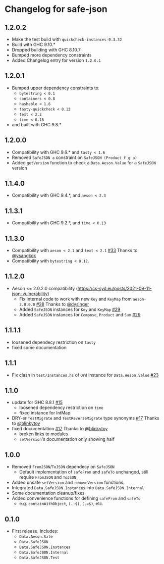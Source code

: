 # Changelog for safe-json

## 1.2.0.2

* Make the test build with `quickcheck-instances-0.3.32`
* Build with GHC 9.10.*
* Dropped building with GHC 8.10.7
* Bumped more dependency constraints
* Added Changelog entry for version `1.2.0.1`

## 1.2.0.1

* Bumped upper dependency constraints to:
  * `bytestring < 0.1`
  * `containers < 0.8`
  * `hashable < 1.6`
  * `tasty-quickcheck < 0.12`
  * `text < 2.2`
  * `time < 0.15`
* and built with GHC 9.8.*

## 1.2.0.0

* Compatibility with GHC 9.6.* and `tasty < 1.6`
* Removed `SafeJSON a` constraint on `SafeJSON (Product f g a)`
* Added `getVersion` function to check a `Data.Aeson.Value` for a `SafeJSON` version

## 1.1.4.0

* Compatibility with GHC 9.4.*, and `aeson < 2.3`

## 1.1.3.1

* Compatibility with GHC 9.2.*, and `time < 0.13`

## 1.1.3.0

* Compatibility with `aeson < 2.1` and `text < 2.1` [#33](https://github.com/Vlix/safe-json/pull/33) Thanks to [@ysangkok](https://github.com/ysangkok)
* Compatibility with `bytestring < 0.12`.

## 1.1.2.0

* Aeson <= 2.0.2.0 compatibility (https://cs-syd.eu/posts/2021-09-11-json-vulnerability)
    * Fix internal code to work with new `Key` and `KeyMap` from `aeson-2.0.0.0` [#28](https://github.com/Vlix/safe-json/pull/28) Thanks to [@dysinger](https://github.com/dysinger)
    * Added `SafeJSON` instances for `Key` and `KeyMap` [#29](https://github.com/Vlix/safe-json/pull/29)
    * Added `SafeJSON` instances for `Compose`, `Product` and `Sum` [#29](https://github.com/Vlix/safe-json/pull/29)

## 1.1.1.1

* loosened dependecy restriction on `tasty`
* fixed some documentation

## 1.1.1

* Fix clash in `test/Instances.hs` of `Ord` instance for `Data.Aeson.Value` [#23](https://github.com/Vlix/safe-json/pull/23)

## 1.1.0

* update for GHC 8.8.1 [#15](https://github.com/Vlix/safe-json/pull/15)
    * loosened dependency restriction on `time`
    * fixed instance for IntMap
* DRY-er `TestMigrate` and `TestReverseMigrate` type synonyms [#17](https://github.com/Vlix/safe-json/pull/17) Thanks to [@blinkytoy](https://github.com/blinkytoy)
* fixed documentation [#17](https://github.com/Vlix/safe-json/pull/17) Thanks to [@blinkytoy](https://github.com/blinkytoy)
    * broken links to modules
    * `setVersion`'s documentation only showing half

## 1.0.0

* Removed `FromJSON`/`ToJSON` dependecy on `SafeJSON`
    * Default implementation of `safeFrom` and `safeTo` unchanged, still require `FromJSON` and `ToJSON`
* Added unsafe `setVersion` and `removeVersion` functions.
* Integrated `Data.SafeJSON.Instances` into `Data.SafeJSON.Internal`
* Some documentation cleanup/fixes
* Added convenience functions for defining `safeFrom` and `safeTo`
    * e.g. `containWithObject`, `(.:$)`, `(.=$)`, etc.

## 0.1.0

* First release. Includes:
    * `Data.Aeson.Safe`
    * `Data.SafeJSON`
    * `Data.SafeJSON.Instances`
    * `Data.SafeJSON.Internal`
    * `Data.SafeJSON.Test`
